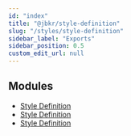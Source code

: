 ```yaml
---
id: "index"
title: "@jbkr/style-definition"
slug: "/styles/style-definition"
sidebar_label: "Exports"
sidebar_position: 0.5
custom_edit_url: null
---
```


## Modules

- [Style Definition](modules/Style_Definition.md)
- [Style Definition](modules/Style_Definition.md)
- [Style Definition](modules/Style_Definition.md)
